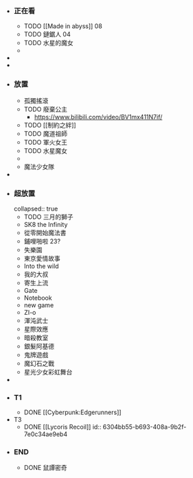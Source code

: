- ### 正在看
	- TODO [[Made in abyss]] 08
	- TODO 鏈鋸人 04
	- TODO 水星的魔女
	-
-
-
- ### 放置
	- 孤獨搖滾
	- TODO 廢棄公主
		- https://www.bilibili.com/video/BV1mx411N7if/
	- TODO [[制約之絆]]
	- TODO 魔道祖師
	- TODO 軍火女王
	- TODO 水星魔女
	-
	- 魔法少女隊
-
- ### 超放置
  collapsed:: true
	- TODO 三月的獅子
	- SK8 the Infinity
	- 從零開始魔法書
	- 鋪哩啪啦 23?
	- 失樂園
	- 東京愛情故事
	- Into the wild
	- 我的大叔
	- 寄生上流
	- Gate
	- Notebook
	- new game
	- ZI-o
	- 渾沌武士
	- 星際效應
	- 暗殺教室
	- 銀髮阿基德
	- 鬼牌遊戲
	- 魔幻石之戰
	- 星光少女彩虹舞台
-
- ### T1
	- DONE [[Cyberpunk:Edgerunners]]
- T3
	- DONE [[Lycoris Recoil]]
	  id:: 6304bb55-b693-408a-9b2f-7e0c34ae9eb4
- ### END
	- DONE 鼠譚密奇